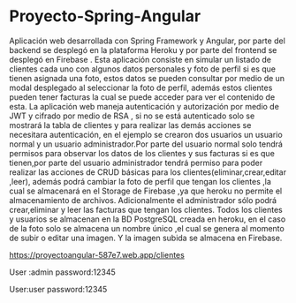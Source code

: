 # Proyecto-Spring-Angular
Aplicación web desarrollada con Spring Framework y Angular, por parte del backend se desplegó en la plataforma Heroku y por parte del frontend se desplegó en Firebase .
Esta aplicación consiste en simular un listado de clientes cada uno con algunos datos personales y foto de perfil si es que tienen asignada una foto, estos datos se pueden consultar por medio de un modal desplegado al seleccionar la foto de perfil, además estos clientes pueden tener facturas la cual se puede acceder para ver el contenido de esta.
La aplicación web maneja autenticación y autorización por medio de JWT y cifrado por medio de RSA , si no se está autenticado solo se mostrará la tabla de clientes y para realizar las demás acciones se necesitara autenticación, en el ejemplo se crearon dos usuarios un usuario normal y un usuario administrador.Por parte del usuario normal solo tendrá permisos para observar los datos de los clientes y sus facturas si es que tienen,por parte del usuario administrador tendrá permiso para poder realizar las acciones de CRUD básicas para los clientes(eliminar,crear,editar ,leer), además podrá cambiar la foto de perfil que tengan los clientes ,la cual se almacenará en el Storage de Firebase ,ya que heroku no permite el almacenamiento de archivos. Adicionalmente el administrador sólo podrá crear,eliminar y leer las facturas que tengan los clientes.
Todos los clientes y usuarios se almacenan en la BD PostgreSQL creada en heroku, en el caso de la foto solo se almacena un nombre único ,el cual se genera al momento de subir o editar una imagen. Y la imagen subida se almacena en Firebase.

https://proyectoangular-587e7.web.app/clientes

User :admin
password:12345

User:user
password:12345
